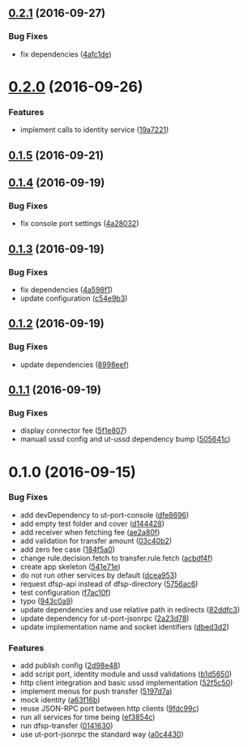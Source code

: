 <a name="0.2.1"></a>
## [0.2.1](https://github.com/softwaregroup-bg/@leveloneproject/dfsp-ussd/compare/v0.2.0...v0.2.1) (2016-09-27)


### Bug Fixes

* fix dependencies ([4afc1de](https://github.com/softwaregroup-bg/@leveloneproject/dfsp-ussd/commit/4afc1de))



<a name="0.2.0"></a>
# [0.2.0](https://github.com/softwaregroup-bg/@leveloneproject/dfsp-ussd/compare/v0.1.5...v0.2.0) (2016-09-26)


### Features

* implement calls to identity service ([19a7221](https://github.com/softwaregroup-bg/@leveloneproject/dfsp-ussd/commit/19a7221))



<a name="0.1.5"></a>
## [0.1.5](https://github.com/softwaregroup-bg/@leveloneproject/dfsp-ussd/compare/v0.1.4...v0.1.5) (2016-09-21)



<a name="0.1.4"></a>
## [0.1.4](https://github.com/softwaregroup-bg/@leveloneproject/dfsp-ussd/compare/v0.1.3...v0.1.4) (2016-09-19)


### Bug Fixes

* fix console port settings ([4a28032](https://github.com/softwaregroup-bg/@leveloneproject/dfsp-ussd/commit/4a28032))



<a name="0.1.3"></a>
## [0.1.3](https://github.com/softwaregroup-bg/@leveloneproject/dfsp-ussd/compare/v0.1.2...v0.1.3) (2016-09-19)


### Bug Fixes

* fix dependencies ([4a598f1](https://github.com/softwaregroup-bg/@leveloneproject/dfsp-ussd/commit/4a598f1))
* update configuration ([c54e9b3](https://github.com/softwaregroup-bg/@leveloneproject/dfsp-ussd/commit/c54e9b3))



<a name="0.1.2"></a>
## [0.1.2](https://github.com/softwaregroup-bg/@leveloneproject/dfsp-ussd/compare/v0.1.1...v0.1.2) (2016-09-19)


### Bug Fixes

* update dependencies ([8998eef](https://github.com/softwaregroup-bg/@leveloneproject/dfsp-ussd/commit/8998eef))



<a name="0.1.1"></a>
## [0.1.1](https://github.com/softwaregroup-bg/@leveloneproject/dfsp-ussd/compare/v0.1.0...v0.1.1) (2016-09-19)


### Bug Fixes

* display connector fee ([5f1e807](https://github.com/softwaregroup-bg/@leveloneproject/dfsp-ussd/commit/5f1e807))
* manuall ussd config and ut-ussd dependency bump ([505641c](https://github.com/softwaregroup-bg/@leveloneproject/dfsp-ussd/commit/505641c))



<a name="0.1.0"></a>
# 0.1.0 (2016-09-15)


### Bug Fixes

* add devDependency to ut-port-console ([dfe8696](https://github.com/softwaregroup-bg/@leveloneproject/dfsp-ussd/commit/dfe8696))
* add empty test folder and cover ([d144428](https://github.com/softwaregroup-bg/@leveloneproject/dfsp-ussd/commit/d144428))
* add receiver when fetching fee ([ae2a80f](https://github.com/softwaregroup-bg/@leveloneproject/dfsp-ussd/commit/ae2a80f))
* add validation for transfer amount ([03c40b2](https://github.com/softwaregroup-bg/@leveloneproject/dfsp-ussd/commit/03c40b2))
* add zero fee case ([184f5a0](https://github.com/softwaregroup-bg/@leveloneproject/dfsp-ussd/commit/184f5a0))
* change rule.decision.fetch to transfer.rule.fetch ([acbdf4f](https://github.com/softwaregroup-bg/@leveloneproject/dfsp-ussd/commit/acbdf4f))
* create app skeleton ([541e71e](https://github.com/softwaregroup-bg/@leveloneproject/dfsp-ussd/commit/541e71e))
* do not run other services by default ([dcea953](https://github.com/softwaregroup-bg/@leveloneproject/dfsp-ussd/commit/dcea953))
* request dfsp-api instead of dfsp-directory ([5756ac6](https://github.com/softwaregroup-bg/@leveloneproject/dfsp-ussd/commit/5756ac6))
* test configuration ([f7ac10f](https://github.com/softwaregroup-bg/@leveloneproject/dfsp-ussd/commit/f7ac10f))
* typo ([943c0a9](https://github.com/softwaregroup-bg/@leveloneproject/dfsp-ussd/commit/943c0a9))
* update dependencies and use relative path in redirects ([82ddfc3](https://github.com/softwaregroup-bg/@leveloneproject/dfsp-ussd/commit/82ddfc3))
* update dependency for ut-port-jsonrpc ([2a23d78](https://github.com/softwaregroup-bg/@leveloneproject/dfsp-ussd/commit/2a23d78))
* update implementation name and socket identifiers ([dbed3d2](https://github.com/softwaregroup-bg/@leveloneproject/dfsp-ussd/commit/dbed3d2))


### Features

* add publish config ([2d98e48](https://github.com/softwaregroup-bg/@leveloneproject/dfsp-ussd/commit/2d98e48))
* add script port, identity module and ussd validations ([b1d5650](https://github.com/softwaregroup-bg/@leveloneproject/dfsp-ussd/commit/b1d5650))
* http client integration and basic ussd implementation ([52f5c50](https://github.com/softwaregroup-bg/@leveloneproject/dfsp-ussd/commit/52f5c50))
* implement menus for push transfer ([5197d7a](https://github.com/softwaregroup-bg/@leveloneproject/dfsp-ussd/commit/5197d7a))
* mock identity ([a63f16b](https://github.com/softwaregroup-bg/@leveloneproject/dfsp-ussd/commit/a63f16b))
* reuse JSON-RPC port between http clients ([9fdc99c](https://github.com/softwaregroup-bg/@leveloneproject/dfsp-ussd/commit/9fdc99c))
* run all services for time being ([ef3854c](https://github.com/softwaregroup-bg/@leveloneproject/dfsp-ussd/commit/ef3854c))
* run dfsp-transfer ([0141630](https://github.com/softwaregroup-bg/@leveloneproject/dfsp-ussd/commit/0141630))
* use ut-port-jsonrpc the standard way ([a0c4430](https://github.com/softwaregroup-bg/@leveloneproject/dfsp-ussd/commit/a0c4430))




